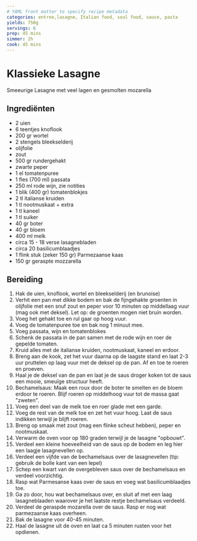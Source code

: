 ```yaml
---
# YAML front matter to specify recipe metadata
categories: entree,lasagne, Italian food, soul food, sauce, pasta
yields: 750g
servings: 6
prep: 45 mins
simmer: 2h
cook: 45 mins
---
```

# Klassieke Lasagne

Smeeurige Lasagne met veel lagen en gesmolten mozarella

## Ingrediënten

- 2 uien
- 6 teentjes knoflook
- 200 gr wortel
- 2 stengels bleekselderij
- olijfolie
- zout
- 500 gr rundergehakt
- zwarte peper
- 1 el tomatenpuree
- 1 fles (700 ml) passata
- 250 ml rode wijn, zie notities
- 1 blik (400 gr) tomatenblokjes
- 2 tl italianse kruiden
- 1 tl nootmuskaat + extra
- 1 tl kaneel
- 1 tl suiker
- 40 gr boter
- 40 gr bloem
- 400 ml melk
- circa 15 - 18 verse lasagnebladen
- circa 20 basilicumblaadjes
- 1 flink stuk (zeker 150 gr) Parmezaanse kaas
- 150 gr geraspte mozzarella

## Bereiding

1. Hak de uien, knoflook, wortel en bleekselderij (en brunoise)
2. Verhit een pan met dikke bodem en bak de fijngehakte groenten in olijfolie met een snuf zout en peper voor 10 minuten op middellaag vuur (mag ook met deksel). Let op: de groenten mogen niet bruin worden.
3. Voeg het gehakt toe en rul gaar op hoog vuur.
4. Voeg de tomatenpuree toe en bak nog 1 minuut mee.
5. Voeg passata, wijn en tomatenblokes 
6. Schenk de passata in de pan samen met de rode wijn en roer de gepelde tomaten.
7. Kruid alles met de italianse kruiden, nootmuskaat, kaneel en erdoor. 
8. Breng aan de kook, zet het vuur daarna op de laagste stand en laat 2-3 uur pruttelen op laag vuur met de deksel op de pan. Af en toe te roeren en proeven.
9. Haal je de deksel van de pan en laat je de saus droger koken tot de saus een mooie, smeuïge structuur heeft.
10. Bechamelsaus: Maak een roux door de boter te smelten en de bloem erdoor te roeren. Blijf roeren op middelhoog vuur tot de massa gaat "zweten".
11. Voeg een deel van de melk toe en roer glade met een garde. 
12. Voeg de rest van de melk toe en zet het vuur hoog.  Laat de saus indikken terwijl je blijft roeren.
13. Breng op smaak met zout (mag een flinke scheut hebben), peper en nootmuskaat. 
14. Verwarm de oven voor op 180 graden terwijl je de lasagne "opbouwt".
15. Verdeel een kleine hoeveelheid van de saus op de bodem en leg hier een laagje lasagnevellen op.
16. Verdeel een vijfde van de bechamelsaus over de lasagnevellen (tip: gebruik de bolle kant van een lepel)
17. Schep een kwart van de overgebleven saus over de bechamelsaus en verdeel voorzichtig.
18. Rasp wat Parmesanse kaas over de saus en voeg wat basilicumblaadjes toe.
19. Ga zo door, hou wat bechamelsaus over, en sluit af met een laag lasagneblaaden waarover je het laatste restje bechamelsaus verdeeld.
20. Verdeel de geraspde mozarella over de saus. Rasp er nog wat parmezaanse kaas overheen.
21. Bak de lasagne voor 40-45 minuten.
22. Haal de lasagne uit de oven en laat ca 5 minuten rusten voor het opdienen.
